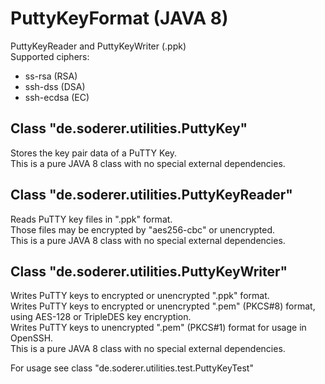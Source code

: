 # PuttyKeyFormat (JAVA 8)
PuttyKeyReader and PuttyKeyWriter (.ppk)  
Supported ciphers:  
- ss-rsa (RSA)  
- ssh-dss (DSA)  
- ssh-ecdsa (EC)

## Class "de.soderer.utilities.PuttyKey"  
Stores the key pair data of a PuTTY Key.  
This is a pure JAVA 8 class with no special external dependencies.

## Class "de.soderer.utilities.PuttyKeyReader"  
Reads PuTTY key files in ".ppk" format.  
Those files may be encrypted by "aes256-cbc" or unencrypted.  
This is a pure JAVA 8 class with no special external dependencies.

## Class "de.soderer.utilities.PuttyKeyWriter"  
Writes PuTTY keys to encrypted or unencrypted ".ppk" format.  
Writes PuTTY keys to encrypted or unencrypted ".pem" (PKCS#8) format, using AES-128 or TripleDES key encryption.  
Writes PuTTY keys to unencrypted ".pem" (PKCS#1) format for usage in OpenSSH.  
This is a pure JAVA 8 class with no special external dependencies.

For usage see class "de.soderer.utilities.test.PuttyKeyTest"  

